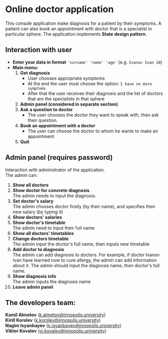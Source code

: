 # Online doctor application

This console application make diagnosis for a patient by their symptoms. 
A patient can also book an appointment with doctor that is a specialist in particular sphere.
The application implements **State design pattern**.

## Interaction with user

* **Enter your data in format** ```'surname' 'name' 'age'```
  (e.g. ```Ivanov Ivan 18```)
* **Main menu:**
  1) **Get diagnosis**
     * User chooses appropriate symptoms
     * At the end the user must choose the option: ```I have no more symptoms```
     * After that the user receives their diagnosis and the list of doctors that are the specialists in that sphere
  2) **Admin panel (considered in separate section)**
  3) **Ask a question to doctor**
     * The user chooses the doctor they want to speak with, then ask their question.
  4) **Book an appointment with a doctor**
     * The user can choose the doctor to whom he wants to make an appointment
  5) **Quit**
  
## Admin panel (requires password)

Interaction with administrator of the application. <br>
The admin can:
1) **Show all doctors**
2) **Show doctor for concrete diagnosis** <br> 
The admin needs to input the diagnosis.
3) **Set doctor's salary** <br> 
The admin chooses doctor firstly (by their name), and specifies their new salary (by typing it)
4) **Show doctors' salaries**
5) **Show doctor's timetable** <br>
The admin need to input their full name
6) **Show all doctors' timetables** <br>
7) **Change doctors timetable** <br>
The admin input the doctor's full name, then inputs new timetable
8) **Add doctor to diagnosis** <br>
The admin can add diagnosis to doctors. For example, if doctor Ivanov Ivan have learned now to cure allergy, the admin can add information about it.
The admin should input the diagnosis name, then doctor's full name.
9) **Show diagnosis info** <br>
The admin inputs the diagnosis name
10) **Leave admin panel**

## The developers team:
**Kamil Almetov** (k.almetov@innopolis.university) <br>
**Kirill Korolev** (k.korolev@innopolis.university) <br>
**Nagim Isyanbayev** (n.isyanbayev@innopolis.university) <br>
**Viktor Kovalev** (vi.kovalev@innopolis.university)